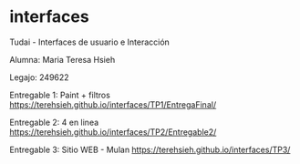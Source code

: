 # interfaces

Tudai - Interfaces de usuario e Interacción

Alumna: Maria Teresa Hsieh

Legajo: 249622

Entregable 1: Paint + filtros
https://terehsieh.github.io/interfaces/TP1/EntregaFinal/

Entregable 2: 4 en linea
https://terehsieh.github.io/interfaces/TP2/Entregable2/

Entregable 3: Sitio WEB - Mulan
https://terehsieh.github.io/interfaces/TP3/

